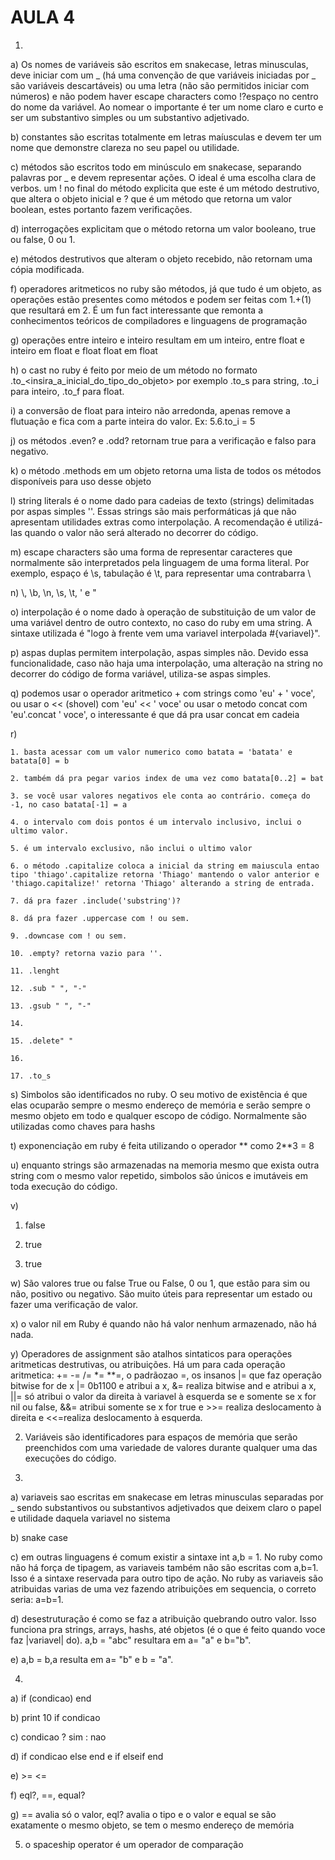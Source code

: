 # AULA 4

1. 

a) Os nomes de variáveis são escritos em snakecase, letras minusculas, deve iniciar com um _ (há uma convenção de que variáveis iniciadas por _ são variáveis descartáveis) ou uma letra (não são permitidos iniciar com números) e não podem haver escape characters como !?espaço no centro do nome da variável. Ao nomear o importante é ter um nome claro e curto e ser um substantivo simples ou um substantivo adjetivado.

b) constantes são escritas totalmente em letras maíusculas e devem ter um nome que demonstre clareza no seu papel ou utilidade.

c) métodos são escritos todo em minúsculo em snakecase, separando palavras por _ e devem representar ações. O ideal é uma escolha clara de verbos. um ! no final do método explicita que este é um método destrutivo, que altera o objeto inicial e ? que é um método que retorna um valor boolean, estes portanto fazem verificações.

d) interrogações explicitam que o método retorna um valor booleano, true ou false, 0 ou 1.

e) métodos destrutivos que alteram o objeto recebido, não retornam uma cópia modificada.

f) operadores aritmeticos no ruby são métodos, já que tudo é um objeto, as operações estão presentes como métodos e podem ser feitas com 1.+(1) que resultará em 2. É um fun fact interessante que remonta a conhecimentos teóricos de compiladores e linguagens de programação

g) operações entre inteiro e inteiro resultam em um inteiro, entre float e inteiro em float e float float em float

h) o cast no ruby é feito por meio de um método no formato .to_<insira_a_inicial_do_tipo_do_objeto> por exemplo .to_s para string, .to_i para inteiro, .to_f para float.

i) a conversão de float para inteiro não arredonda, apenas remove a flutuação e fica com a parte inteira do valor. Ex: 5.6.to_i = 5

j) os métodos .even? e .odd? retornam true para a verificação e falso para negativo.

k) o método .methods em um objeto retorna uma lista de todos os métodos disponíveis para uso desse objeto

l) string literals é o nome dado para cadeias de texto (strings) delimitadas por aspas simples ''. Essas strings são mais performáticas já que não apresentam utilidades extras como interpolação. A recomendação é utilizá-las quando o valor não será alterado no decorrer do código.

m) escape characters são uma forma de representar caracteres que normalmente são interpretados pela linguagem de uma forma literal. Por exemplo, espaço é \s, tabulação é \t, para representar uma contrabarra \\ 

n) \\, \b, \n, \s, \t, \' e \"

o) interpolação é o nome dado à operação de substituição de um valor de uma variável dentro de outro contexto, no caso do ruby em uma string. A sintaxe utilizada é "logo à frente vem uma variavel interpolada #{variavel}".

p) aspas duplas permitem interpolação, aspas simples não. Devido essa funcionalidade, caso não haja uma interpolação, uma alteração na string no decorrer do código de forma variável, utiliza-se aspas simples.

q) podemos usar o operador aritmetico + com strings como 'eu' + ' voce', ou usar o << (shovel) com 'eu' << ' voce' ou usar o metodo concat com 'eu'.concat ' voce', o interessante é que dá pra usar concat em cadeia

r) 

    1. basta acessar com um valor numerico como batata = 'batata' e batata[0] = b

    2. também dá pra pegar varios index de uma vez como batata[0..2] = bat

    3. se você usar valores negativos ele conta ao contrário. começa do -1, no caso batata[-1] = a

    4. o intervalo com dois pontos é um intervalo inclusivo, inclui o ultimo valor.

    5. é um intervalo exclusivo, não inclui o ultimo valor 

    6. o método .capitalize coloca a inicial da string em maiuscula entao tipo 'thiago'.capitalize retorna 'Thiago' mantendo o valor anterior e 'thiago.capitalize!' retorna 'Thiago' alterando a string de entrada.

    7. dá pra fazer .include('substring')?

    8. dá pra fazer .uppercase com ! ou sem.

    9. .downcase com ! ou sem.

    10. .empty? retorna vazio para ''. 

    11. .lenght

    12. .sub " ", "-"

    13. .gsub " ", "-"

    14. 

    15. .delete" "

    16. 

    17. .to_s

s) Simbolos são identificados no ruby. O seu motivo de existência é que elas ocuparão sempre o mesmo endereço de memória e serão sempre o mesmo objeto em todo e qualquer escopo de código. Normalmente são utilizadas como chaves para hashs

t) exponenciação em ruby é feita utilizando o operador ** como 2**3 = 8

u) enquanto strings são armazenadas na memoria mesmo que exista outra string com o mesmo valor repetido, simbolos são únicos e imutáveis em toda execução do código.

v) 

1. false

2. true

3. true

w) São valores true ou false True ou False, 0 ou 1, que estão para sim ou não, positivo ou negativo. São muito úteis para representar um estado ou fazer uma verificação de valor.

x) o valor nil em Ruby é quando não há valor nenhum armazenado, não há nada.

y) Operadores de assignment são atalhos sintaticos para operações aritmeticas destrutivas, ou atribuições. Há um para cada operação aritmetica: += -= /= *= **=, o padrãozao =, os insanos |= que faz operação bitwise for de x |= 0b1100 e atribui a x, &= realiza bitwise and e atribui a x, ||= só atribui o valor da direita à variavel à esquerda se e somente se x for nil ou false, &&= atribui somente se x for true e >>= realiza deslocamento à direita e <<=realiza deslocamento à esquerda.

2. Variáveis são identificadores para espaços de memória que serão preenchidos com uma variedade de valores durante qualquer uma das execuções do código.

3. 

a) variaveis sao escritas em snakecase em letras minusculas separadas por _ sendo substantivos ou substantivos adjetivados que deixem claro o papel e utilidade daquela variavel no sistema

b) snake case

c) em outras linguagens é comum existir a sintaxe int a,b = 1. No ruby como não há força de tipagem, as variaveis também não são escritas com a,b=1. Isso é a sintaxe reservada para outro tipo de ação. No ruby as variaveis são atribuidas varias de uma vez fazendo atribuições em sequencia, o correto seria: a=b=1.

d) desestruturação é como se faz a atribuição quebrando outro valor. Isso funciona pra strings, arrays, hashs, até objetos (é o que é feito quando voce faz |variavel| do). a,b = "abc" resultara em a= "a" e b="b".

e) a,b = b,a resulta em a= "b" e b = "a".

4) 

a) if (condicao) end

b) print 10 if condicao

c) condicao ? sim : nao

d) if condicao else end e if elseif end

e) >= <= 

f) eql?, ==, equal?

g) == avalia só o valor, eql? avalia o tipo e o valor e equal se são exatamente o mesmo objeto, se tem o mesmo endereço de memória

5. o spaceship operator é um operador de comparação 